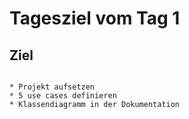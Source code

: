 # Tagesziel vom Tag 1

## Ziel
```

* Projekt aufsetzen
* 5 use cases definieren
* Klassendiagramm in der Dokumentation

```
